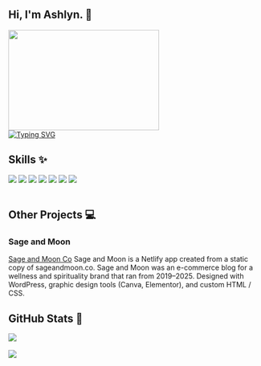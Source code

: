 <h2>Hi, I'm Ashlyn. 👋</h2>
<section>
  <div>
    <img src="https://user-images.githubusercontent.com/74038190/216656959-bdd9b5f2-9fc8-438e-bbf3-3674c39ec746.gif" width="300" height="200"/>
  </div>
  <div>
     <a href="https://git.io/typing-svg"><img src="https://readme-typing-svg.demolab.com?font=Fira+Code&pause=1000&width=600&height=80&lines=Junior+Software+Engineer+%F0%9F%91%A9%E2%80%8D%F0%9F%92%BB;Creating+cool+things+with+code+%2B+caffeine++%F0%9F%8D%B5" alt="Typing SVG" /></a>
  </div>
</section>

<section>
  <h2>Skills ✨</h2>
  <div>
    <!-- HTML --!> 
    <img src="https://img.shields.io/badge/HTML5-E34F26?style=for-the-badge&logo=html5&logoColor=white" /> 
    <!-- CSS --!> 
    <img src="https://img.shields.io/badge/CSS3-1572B6?style=for-the-badge&logo=css3&logoColor=white"/> 
    <!--JS--!> 
    <img src="https://img.shields.io/badge/JavaScript-323330?style=for-the-badge&logo=javascript&logoColor=F7DF1E" /> 
    <!-- C Sharp --!> 
    <img src="https://img.shields.io/badge/C%23-239120?style=for-the-badge&logo=csharp&logoColor=white" />
    <!-- .NET --!>
    <img src="https://img.shields.io/badge/.NET-512BD4?style=for-the-badge&logo=dotnet&logoColor=white" />
    <!-- Visual Studio --!> 
    <img src="https://img.shields.io/badge/Visual_Studio-5C2D91?style=for-the-badge&logo=visual%20studio&logoColor=white" /> 
    <!-- PostGREsql --!> 
    <img src="https://img.shields.io/badge/PostgreSQL-316192?style=for-the-badge&logo=postgresql&logoColor=white" />
    <br><br>
  </div>
</section>

<section>
  <h2>Other Projects 💻</h2>
  <h3>Sage and Moon</h3>
  <a href="https://sageandmoon.netlify.app/sageandmoon.co/index.html">Sage and Moon Co</a>
  Sage and Moon is a Netlify app created from a static copy of sageandmoon.co. Sage and Moon was an e-commerce blog for a wellness and spirituality brand that ran from 2019–2025. Designed with WordPress, graphic design tools (Canva, Elementor), and custom HTML / CSS.
</section>
  
<section>
  <h2>GitHub Stats 🌱</h2>
    <div>
      <img src="https://github-readme-stats.vercel.app/api/top-langs/?username=ashlynmo&theme=vue&show_icons=true&hide_border=true&layout=compact"/> <br><br>
      <img src="https://github-readme-stats.vercel.app/api?username=ashlynmo&theme=vue&show_icons=true&hide_border=true&count_private=false" />
    </div>
</section>
